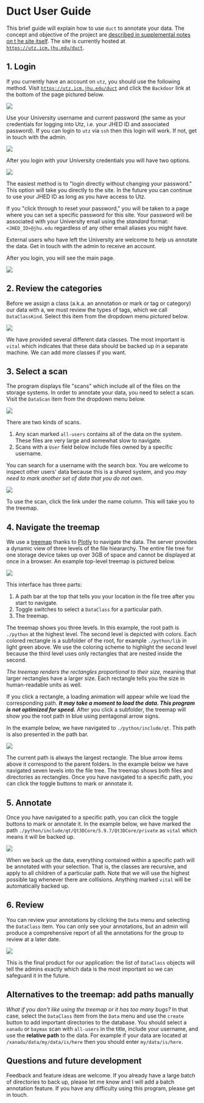# Duct User Guide

This brief guide will explain how to use `duct` to annotate your data. The concept and objective of the project are [described in supplemental notes on t he site itself](https://utz.icm.jhu.edu/duct/docs). The site is currently hosted at [`https://utz.icm.jhu.edu/duct`](https://utz.icm.jhu.edu/duct).

## 1. Login

If you currently have an account on `utz`, you should use the following method. Visit [`https://utz.icm.jhu.edu/duct`](https://utz.icm.jhu.edu/duct) and click the `Backdoor` link at the bottom of the page pictured below.

![](screencaps/s01-login.png)

Use your University username and current password (the same as your credentials for logging into Utz, i.e. your JHED ID and associated password). If you can login to `utz` via `ssh` then this login will work. If not, get in touch with the admin.

![](screencaps/s02-backdoor.png)

After you login with your University credentials you will have two options.

![](screencaps/s03-backdoor-direct.png)

The easiest method is to "login directly without changing your password." This option will take you directly to the site. In the future you can continue to use your JHED ID as long as you have access to Utz.

If you "click through to reset your password," you will be taken to a page where you can set a specific password for this site. Your password will be associated with your University email using the *standard* format: `<JHED_ID>@jhu.edu` regardless of any other email aliases you might have.

External users who have left the University are welcome to help us annotate the data. Get in touch with the admin to receive an account.

After you login, you will see the main page.

![](screencaps/s04-main.png)

## 2. Review the categories

Before we assign a class (a.k.a. an annotation or mark or tag or category) our data with a, we must review the types of tags, which we call `DataClassKind`. Select this item from the dropdown menu pictured below.

![](screencaps/s05-kinds.png)

We have provided several different data classes. The most important is `vital` which indicates that these data should be backed up in a separate machine. We can add more classes if you want.

## 3. Select a scan

The program displays file "scans" which include all of the files on the storage systems. In order to annotate your data, you need to select a scan. Visit the `DataScan` item from the dropdown menu below.

![](screencaps/s06-scans-menu.png)

There are two kinds of scans.

1. Any scan marked `all-users` contains all of the data on the system. These files are very large and somewhat slow to navigate.
2. Scans with a `User` field below include files owned by a specific username.

You can search for a username with the search box. You are welcome to inspect other users' data because this is a shared system, and you *may need to mark another set of data that you do not own*. 

![](screencaps/s07-scans.png)

To use the scan, click the link under the name column. This will take you to the treemap.

## 4. Navigate the treemap

We use a [treemap](https://plotly.com/python/treemaps/) thanks to [Plotly](https://plotly.com) to navigate the data. The server provides a dynamic view of three levels of the file hieararchy. The entire file tree for one storage device takes up over 3GB of space and cannot be displayed at once in a browser. An example top-level treemap is pictured below.

![](screencaps/s08-top.png)

This interface has three parts:

1. A path bar at the top that tells you your location in the file tree after you start to navigate.
2. Toggle switches to select a `DataClass` for a particular path.
3. The treemap.

The treemap shows you three levels. In this example, the root path is `./python` at the highest level. The second level is depicted with colors. Each colored rectangle is a subfolder of the root, for example `./python/lib` in light green above. We use the coloring scheme to highlight the second level because the third level uses only rectangles that are nested inside the second. 

*The treemap renders the rectangles proportional to their size,* meaning that larger rectangles have a larger size. Each rectangle tells you the size in human-readable units as well.

If you click a rectangle, a loading animation will appear while we load the corresponding path. ***It may take a moment to load the data. This program is not optimized for speed.*** After you click a subfolder, the treemap will show you the root path in blue using pentagonal arrow signs. 

In the example below, we have navigated to `./python/include/qt`. This path is also presented in the path bar.

![](screencaps/s10-level-2.png)

The current path is always the largest rectangle. The blue arrow items above it correspond to the parent folders. In the example below we have navigated seven levels into the file tree. The treemap shows both files and directories as rectangles. Once you have navigated to a specific path, you can click the toggle buttons to mark or annotate it. 


## 5. Annotate

Once you have navigated to a specific path, you can click the toggle buttons to mark or annotate it. In the example below, we have marked the path `./python/include/qt/Qt3DCore/5.9.7/Qt3DCore/private` as `vital` which means it will be backed up.

![](screencaps/s11-deep.png)

When we back up the data, everything contained within a specific path will be annotated with your selection. That is, the classes are recursive, and apply to all children of a particular path. Note that we will use the highest possible tag whenever there are collisions. Anything marked `vital` will be automatically backed up.

## 6. Review

You can review your annotations by clicking the `Data` menu and selecting the `DataClass` item. You can only see your annotations, but an admin will produce a comprehensive report of all the annotations for the group to review at a later date.

![](screencaps/s12-review.png)

This is the final product for our application: the list of `DataClass` objects will tell the admins exactly which data is the most important so we can safeguard it in the future.

## Alternatives to the treemap: add paths manually

*What if you don't like using the treemap or it has too many bugs?* In that case, select the `DataClass` item from the `Data` menu and use the `create` button to add important directories to the database. You should select a `xanadu` or `baymax` scan with `all-users` in the title, include your username, and use the **relative path** to the data. For example if your data are located at `/xanadu/data/my/data/is/here` then you should enter `my/data/is/here`.

## Questions and future development

Feedback and feature ideas are welcome. If you already have a large batch of directories to back up, please let me know and I will add a batch annotation feature. If you have any difficulty using this program, please get in touch.